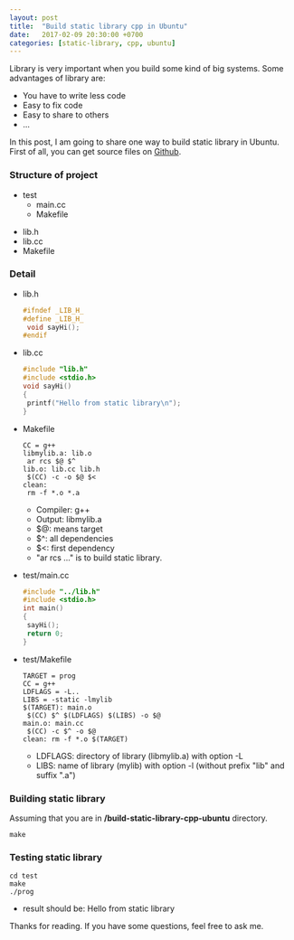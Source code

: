 ```yaml
---
layout: post
title:  "Build static library cpp in Ubuntu"
date:   2017-02-09 20:30:00 +0700
categories: [static-library, cpp, ubuntu]
---
```


Library is very important when you build some kind of big systems. Some advantages of library are:

+ You have to write less code
+ Easy to fix code
+ Easy to share to others
+ ...
 
In this post, I am going to share one way to build static library in Ubuntu. First of all, you can get source files on [Github](https://github.com/phamvanlam/stack-problems/tree/master/build-static-library-cpp-ubuntu).

### Structure of project

+ test
   + main.cc
   + Makefile
 * lib.h
 * lib.cc
 * Makefile
 
### Detail
 
 * lib.h
   
   ```cpp
   #ifndef _LIB_H_
   #define _LIB_H_
   	void sayHi();
   #endif
   ```
   
 * lib.cc
 
   ```cpp
   #include "lib.h"
   #include <stdio.h>
   void sayHi()
   {
   	printf("Hello from static library\n");
   }
   ```
 
 * Makefile
 
   ```make
   CC = g++
   libmylib.a: lib.o
   	ar rcs $@ $^
   lib.o: lib.cc lib.h
   	$(CC) -c -o $@ $<
   clean:
   	rm -f *.o *.a
   ```
 
   * Compiler: g++
   * Output: libmylib.a
   * $@: means target
   * $^: all dependencies
   * $<: first dependency
   * "ar rcs ..." is to build static library.
   
 * test/main.cc
 
   ```cpp
   #include "../lib.h"
   #include <stdio.h>
   int main()
   {
   	sayHi();
	return 0;
   }
   ```
   
* test/Makefile

   ```make
   TARGET = prog
   CC = g++
   LDFLAGS = -L..
   LIBS = -static -lmylib
   $(TARGET): main.o 
   	$(CC) $^ $(LDFLAGS) $(LIBS) -o $@
   main.o: main.cc 
   	$(CC) -c $^ -o $@ 
   clean: rm -f *.o $(TARGET)
   ```
   * LDFLAGS: directory of library (libmylib.a) with option -L
   * LIBS: name of library (mylib) with option -l (without prefix "lib" and suffix ".a")

### Building static library

Assuming that you are in **/build-static-library-cpp-ubuntu** directory.

```
make
```

### Testing static library

```
cd test
make
./prog
```

- result should be: Hello from static library

 
Thanks for reading. If you have some questions, feel free to ask me. 

